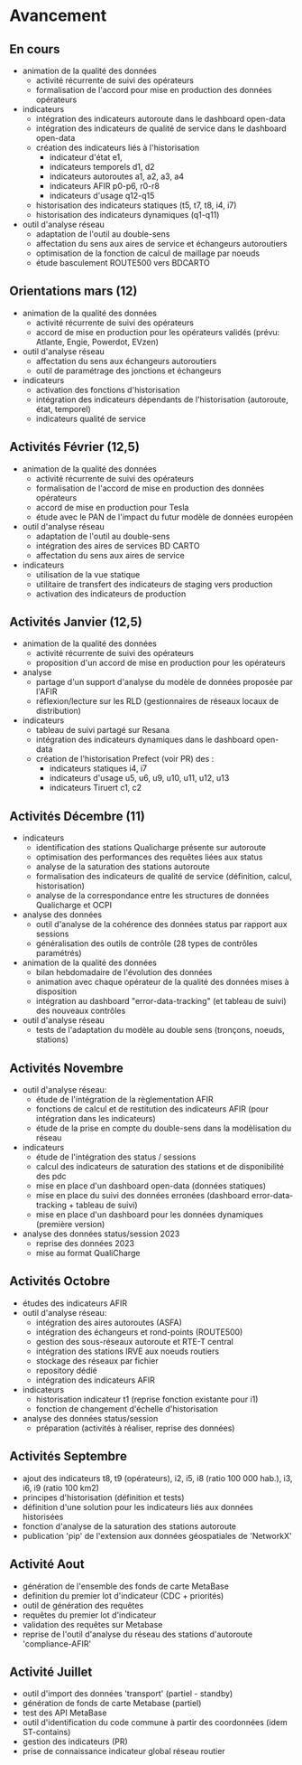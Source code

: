 # Avancement

## En cours

- animation de la qualité des données
  - activité récurrente de suivi des opérateurs
  - formalisation de l'accord pour mise en production des données opérateurs
- indicateurs
  - intégration des indicateurs autoroute dans le dashboard open-data
  - intégration des indicateurs de qualité de service dans le dashboard open-data
  - création des indicateurs liés à l'historisation 
    - indicateur d'état e1,
    - indicateurs temporels d1, d2
    - indicateurs autoroutes a1, a2, a3, a4
    - indicateurs AFIR p0-p6, r0-r8
    - indicateurs d'usage q12-q15
  - historisation des indicateurs statiques (t5, t7, t8, i4, i7)
  - historisation des indicateurs dynamiques (q1-q11)
- outil d'analyse réseau
  - adaptation de l'outil au double-sens
  - affectation du sens aux aires de service et échangeurs autoroutiers
  - optimisation de la fonction de calcul de maillage par noeuds
  - étude basculement ROUTE500 vers BDCARTO

## Orientations mars (12)

- animation de la qualité des données
  - activité récurrente de suivi des opérateurs
  - accord de mise en production pour les opérateurs validés (prévu: Atlante, Engie, Powerdot, EVzen)
- outil d'analyse réseau
  - affectation du sens aux échangeurs autoroutiers
  - outil de paramétrage des jonctions et échangeurs
- indicateurs
  - activation des fonctions d'historisation
  - intégration des indicateurs dépendants de l'historisation (autoroute, état, temporel)
  - indicateurs qualité de service

## Activités Février (12,5)

- animation de la qualité des données
  - activité récurrente de suivi des opérateurs
  - formalisation de l'accord de mise en production des données opérateurs
  - accord de mise en production pour Tesla
  - étude avec le PAN de l'impact du futur modèle de données européen
- outil d'analyse réseau
  - adaptation de l'outil au double-sens
  - intégration des aires de services BD CARTO
  - affectation du sens aux aires de service
- indicateurs
  - utilisation de la vue statique
  - utilitaire de transfert des indicateurs de staging vers production
  - activation des indicateurs de production

## Activités Janvier (12,5)

- animation de la qualité des données
  - activité récurrente de suivi des opérateurs
  - proposition d'un accord de mise en production pour les opérateurs
- analyse
  - partage d'un support d'analyse du modèle de données proposée par l'AFIR
  - réflexion/lecture sur les RLD (gestionnaires de réseaux locaux de distribution)
- indicateurs
  - tableau de suivi partagé sur Resana
  - intégration des indicateurs dynamiques dans le dashboard open-data
  - création de l'historisation Prefect (voir PR) des :
    - indicateurs statiques i4, i7
    - indicateurs d'usage u5, u6, u9, u10, u11, u12, u13
    - indicateurs Tiruert c1, c2

## Activités Décembre (11)

- indicateurs
  - identification des stations Qualicharge présente sur autoroute
  - optimisation des performances des requêtes liées aux status
  - analyse de la saturation des stations autoroute
  - formalisation des indicateurs de qualité de service (définition, calcul, historisation)
  - analyse de la correspondance entre les structures de données Qualicharge et OCPI
- analyse des données
  - outil d'analyse de la cohérence des données status par rapport aux sessions
  - généralisation des outils de contrôle (28 types de contrôles paramétrés)
- animation de la qualité des données
  - bilan hebdomadaire de l'évolution des données
  - animation avec chaque opérateur de la qualité des données mises à disposition
  - intégration au dashboard "error-data-tracking" (et tableau de suivi) des nouveaux contrôles
- outil d'analyse réseau
  - tests de l'adaptation du modèle au double sens (tronçons, noeuds, stations)

## Activités Novembre

- outil d'analyse réseau:
  - étude de l'intégration de la règlementation AFIR
  - fonctions de calcul et de restitution des indicateurs AFIR (pour intégration dans les indicateurs)
  - étude de la prise en compte du double-sens dans la modèlisation du réseau
- indicateurs
  - étude de l'intégration des status / sessions
  - calcul des indicateurs de saturation des stations et de disponibilité des pdc
  - mise en place d'un dashboard open-data (données statiques)
  - mise en place du suivi des données erronées (dashboard error-data-tracking + tableau de suivi)
  - mise en place d'un dashboard pour les données dynamiques (première version)
- analyse des données status/session 2023
  - reprise des données 2023
  - mise au format QualiCharge

## Activités Octobre

- études des indicateurs AFIR
- outil d'analyse réseau:
  - intégration des aires autoroutes (ASFA)
  - intégration des échangeurs et rond-points (ROUTE500)
  - gestion des sous-réseaux autoroute et RTE-T central
  - intégration des stations IRVE aux noeuds routiers
  - stockage des réseaux par fichier
  - repository dédié
  - intégration des indicateurs AFIR
- indicateurs
  - historisation indicateur t1 (reprise fonction existante pour i1)
  - fonction de changement d'échelle d'historisation
- analyse des données status/session
  - préparation (activités à réaliser, reprise des données)

## Activités Septembre

- ajout des indicateurs t8, t9 (opérateurs), i2, i5, i8 (ratio 100 000 hab.), i3, i6, i9 (ratio 100 km2)
- principes d'historisation (définition et tests)
- définition d'une solution pour les indicateurs liés aux données historisées
- fonction d'analyse de la saturation des stations autoroute
- publication 'pip' de l'extension aux données géospatiales de 'NetworkX'

## Activité Aout

- génération de l'ensemble des fonds de carte MetaBase
- definition du premier lot d'indicateur (CDC + priorités)
- outil de génération des requêtes
- requêtes du premier lot d'indicateur
- validation des requêtes sur Metabase
- reprise de l'outil d'analyse du réseau des stations d'autoroute 'compliance-AFIR'

## Activité Juillet

- outil d'import des données 'transport' (partiel - standby)
- génération de fonds de carte Metabase (partiel)
- test des API MetaBase
- outil d'identification du code commune à partir des coordonnées (idem ST-contains)
- gestion des indicateurs (PR)
- prise de connaissance indicateur global réseau routier
